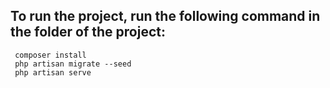 ## To run the project, run the following command in the folder of the project:
```
 composer install
 php artisan migrate --seed
 php artisan serve
```


